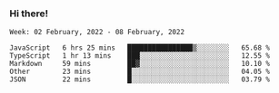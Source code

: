 ### Hi there!

<!--START_SECTION:waka-->
```text
Week: 02 February, 2022 - 08 February, 2022

JavaScript   6 hrs 25 mins   ████████████████▒░░░░░░░░   65.68 % 
TypeScript   1 hr 13 mins    ███░░░░░░░░░░░░░░░░░░░░░░   12.55 % 
Markdown     59 mins         ██▓░░░░░░░░░░░░░░░░░░░░░░   10.10 % 
Other        23 mins         █░░░░░░░░░░░░░░░░░░░░░░░░   04.05 % 
JSON         22 mins         █░░░░░░░░░░░░░░░░░░░░░░░░   03.79 % 
```
<!--END_SECTION:waka-->
